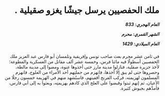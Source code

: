 <h1 dir="rtl">ملك الحفصيين يرسل جيشًا يغزو صقيلية .</h1>

<h5 dir="rtl">العام الهجري:  833

الشهر القمري: محرم

العام الميلادي: 1429</h5>

<p dir="rtl">في ثامن عشر محرم بعث صاحب تونس وإفريقية وتلمسان أبو فارس عبد العزيز ملك الحفصيين أسطولًا فيه مائتا فرس، وخمسة عشر ألف مقاتل من العسكرية والمطوعة؛ لأخذ جزيرة صقلية، فنازلوا مدينة مارز حتى أخذوها عنوة، ومضوا إلى مدينة مالطة، وحصروها حتى لم يبق إلا أخذها، فانهزم من جملتِهم أحد الأمراء من العلوج، فانهزم المسلمون لهزيمته، فركب الفرنج أقفيتهم، فاستُشهِد منهم في الهزيمة خمسون رجلًا من الأعيان، ثم إنهم ثبتوا وقبضوا على العلج الذي كادهم بهزيمتِه، وبعثوا به إلى أبي فارس، فأمدَّهم بجيوش كثيرة.</p></br>
